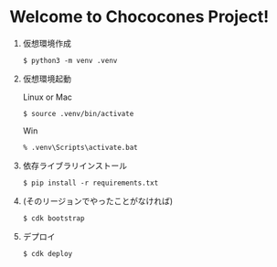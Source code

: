 
# Welcome to Chococones Project!

1. 仮想環境作成

    ```
    $ python3 -m venv .venv
    ```

2. 仮想環境起動

    Linux or Mac
    ```
    $ source .venv/bin/activate
    ```

    Win

    ```
    % .venv\Scripts\activate.bat
    ```

3. 依存ライブラリインストール

    ```
    $ pip install -r requirements.txt
    ```

4. (そのリージョンでやったことがなければ)
   ```
   $ cdk bootstrap
   ```


5. デプロイ

    ```
    $ cdk deploy
    ```

